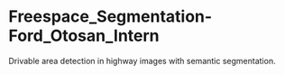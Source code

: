 # Freespace_Segmentation-Ford_Otosan_Intern
Drivable area detection in highway images with semantic segmentation.
